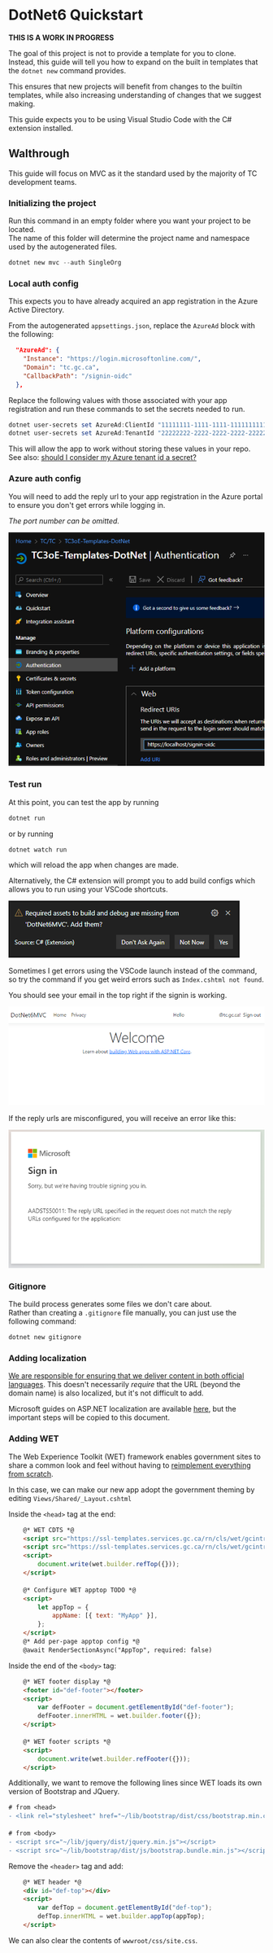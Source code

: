 # DotNet6 Quickstart

**THIS IS A WORK IN PROGRESS**

The goal of this project is not to provide a template for you to clone.  
Instead, this guide will tell you how to expand on the built in templates that the `dotnet new` command provides.

This ensures that new projects will benefit from changes to the builtin templates, while also increasing understanding of changes that we suggest making.

This guide expects you to be using Visual Studio Code with the C# extension installed.

## Walthrough

This guide will focus on MVC as it the standard used by the majority of TC development teams.

### Initializing the project

Run this command in an empty folder where you want your project to be located.  
The name of this folder will determine the project name and namespace used by the autogenerated files.

```powershell
dotnet new mvc --auth SingleOrg
```

### Local auth config

This expects you to have already acquired an app registration in the Azure Active Directory.

From the autogenerated `appsettings.json`, replace the `AzureAd` block with the following:

```json
  "AzureAd": {
    "Instance": "https://login.microsoftonline.com/",
    "Domain": "tc.gc.ca",
    "CallbackPath": "/signin-oidc"
  },
```

Replace the following values with those associated with your app registration and run these commands to set the secrets needed to run.

```powershell
dotnet user-secrets set AzureAd:ClientId "11111111-1111-1111-11111111111111111"
dotnet user-secrets set AzureAd:TenantId "22222222-2222-2222-2222-222222222222"
```

This will allow the app to work without storing these values in your repo.  
See also: [should I consider my Azure tenant id a secret?](https://security.stackexchange.com/questions/238696/should-i-consider-my-azure-tenant-id-as-a-secret)

### Azure auth config

You will need to add the reply url to your app registration in the Azure portal to ensure you don't get errors while logging in.

_The port number can be omitted._

![Azure interface for adding reply URLs](./images/addreplyurl.png)

### Test run

At this point, you can test the app by running

```powershell
dotnet run
```

or by running

```powershell
dotnet watch run
```

which will reload the app when changes are made.

Alternatively, the C# extension will prompt you to add build configs which allows you to run using your VSCode shortcuts.

![VSCode prompting to add build configurations](./images/buildconfig.png)

Sometimes I get errors using the VSCode launch instead of the command, so try the command if you get weird errors such as `Index.cshtml not found`.

You should see your email in the top right if the signin is working.

![Web page loading successfully with user's email](./images/authtestgood.png)

If the reply urls are misconfigured, you will receive an error like this:

![Web page failing to load due to login error](./images/badreplyurl.png)

### Gitignore

The build process generates some files we don't care about.  
Rather than creating a `.gitignore` file manually, you can just use the following command:

```powershell
dotnet new gitignore
```

### Adding localization

[We are responsible for ensuring that we deliver content in both official languages](https://www.tbs-sct.gc.ca/pol/doc-eng.aspx?id=26164). This doesn't necessarily _require_ that the URL (beyond the domain name) is also localized, but it's not difficult to add.

Microsoft guides on ASP.NET localization are available [here](https://docs.microsoft.com/en-us/aspnet/core/fundamentals/localization?view=aspnetcore-6.0), but the important steps will be copied to this document.

### Adding WET

The Web Experience Toolkit (WET) framework enables government sites to share a common look and feel without having to [reimplement everything from scratch](https://www.canada.ca/en/treasury-board-secretariat/services/government-communications/federal-identity-program/technical-specifications/web-mobile-presence.html).

In this case, we can make our new app adopt the government theming by editing `Views/Shared/_Layout.cshtml`

Inside the `<head>` tag at the end:

```html
    @* WET CDTS *@
    <script src="https://ssl-templates.services.gc.ca/rn/cls/wet/gcintranet/cdts/compiled/soyutils.js"></script>
    <script src="https://ssl-templates.services.gc.ca/rn/cls/wet/gcintranet/cdts/compiled/wet-en.js"></script>
    <script>
        document.write(wet.builder.refTop({}));
    </script>
    
    @* Configure WET apptop TODO *@
    <script>
        let appTop = {
            appName: [{ text: "MyApp" }],
        };
    </script>
    @* Add per-page apptop config *@
    @await RenderSectionAsync("AppTop", required: false)
```

Inside the end of the `<body>` tag:

```html
    @* WET footer display *@
    <footer id="def-footer"></footer>
    <script>
        var defFooter = document.getElementById("def-footer");
        defFooter.innerHTML = wet.builder.footer({});
    </script>

    @* WET footer scripts *@
    <script>
        document.write(wet.builder.refFooter({}));
    </script>
```

Additionally, we want to remove the following lines since WET loads its own version of Bootstrap and JQuery.

```diff
# from <head>
- <link rel="stylesheet" href="~/lib/bootstrap/dist/css/bootstrap.min.css" />

# from <body>
- <script src="~/lib/jquery/dist/jquery.min.js"></script>
- <script src="~/lib/bootstrap/dist/js/bootstrap.bundle.min.js"></script>
```

Remove the `<header>` tag and add:

```html
    @* WET header *@
    <div id="def-top"></div>
    <script>
        var defTop = document.getElementById("def-top");
        defTop.innerHTML = wet.builder.appTop(appTop);
    </script>
```

We can also clear the contents of `wwwroot/css/site.css`.
